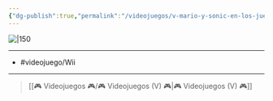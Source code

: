 ```yaml
---
{"dg-publish":true,"permalink":"/videojuegos/v-mario-y-sonic-en-los-juegos-olimpicos-london-2012/"}
---
```



![|150](https://images.igdb.com/igdb/image/upload/t_cover_big/co22wi.jpg)

---

- #videojuego/Wii

---

> [[🎮 Videojuegos 🎮/🎮 Videojuegos (V) 🎮\|🎮 Videojuegos (V) 🎮]]